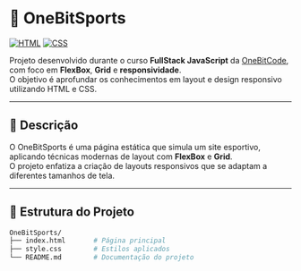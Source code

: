 # 🏀 OneBitSports

[![HTML](https://img.shields.io/badge/HTML5-E34F26?logo=html5&logoColor=fff)]()
[![CSS](https://img.shields.io/badge/CSS3-1572B6?logo=css3&logoColor=fff)]()

Projeto desenvolvido durante o curso **FullStack JavaScript** da [OneBitCode](https://onebitcode.com/), com foco em **FlexBox**, **Grid** e **responsividade**.  
O objetivo é aprofundar os conhecimentos em layout e design responsivo utilizando HTML e CSS.

---

## 📄 Descrição

O OneBitSports é uma página estática que simula um site esportivo, aplicando técnicas modernas de layout com **FlexBox** e **Grid**.  
O projeto enfatiza a criação de layouts responsivos que se adaptam a diferentes tamanhos de tela.

---

## 📁 Estrutura do Projeto

```bash
OneBitSports/
├── index.html       # Página principal
├── style.css        # Estilos aplicados
└── README.md        # Documentação do projeto
